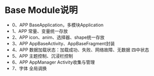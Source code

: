 # Base Module说明

* 0、APP BaseApplication，多模块Application
* 1、APP 常量、变量统一存放
* 2、APP icon、anim、选择器、shape统一存放
* 3、APP AppBaseActivity、AppBaseFragment封装
* 4、APP 数据加载状态：加载成功、失败、网络故障、无数据 四中状态
* 5、APP 主题控制、沉浸栏控制
* 6、APP AppManager Activity收集与管理
* 7、字体 全局调换